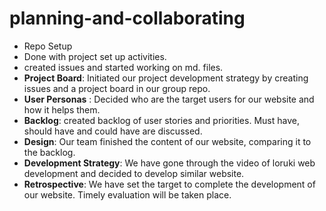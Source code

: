 # planning-and-collaborating

- Repo Setup
- Done with project set up activities.
- created issues and started working on md. files.
- **Project Board**: Initiated our project development strategy by creating
  issues and a project board in our group repo.
- **User Personas** : Decided who are the target users for our website and how
  it helps them.
- **Backlog**: created backlog of user stories and priorities. Must have, should
  have and could have are discussed.
- **Design**: Our team finished the content of our website, comparing it to the
  backlog.
- **Development Strategy**: We have gone through the video of loruki web
  development and decided to develop similar website.
- **Retrospective**: We have set the target to complete the development of our
  website. Timely evaluation will be taken place.
